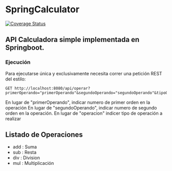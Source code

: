 # SpringCalculator
[![Coverage Status](https://coveralls.io/repos/github/yagogr98/SpringCalculator/badge.svg)](https://coveralls.io/github/yagogr98/SpringCalculator)



## API Calculadora simple implementada en Springboot.

### Ejecución
Para ejecutarse única y exclusivamente necesita correr una petición REST del estilo:
<pre><code>GET http://localhost:8080/api/operar?primerOperando="primerOperando"&segundoOperando="segundoOperando"&tipoOperacion="operacion"
</code></pre>
  En lugar de "primerOperando", indicar numero de primer orden en la operación
  En lugar de "segundoOperando", indicar numero de segundo orden en la operación.
  En lugar de "operacion" indicer tipo de operación a realizar

## Listado de Operaciones
 - add : Suma
 - sub : Resta
 - div : Division
 - mul : Multiplicación
